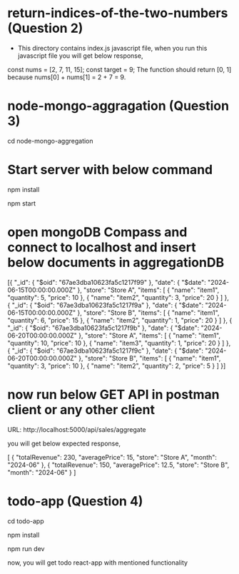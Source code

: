 # return-indices-of-the-two-numbers (Question 2)

- This directory contains index.js javascript file, when you run this javascript file you will get below response,

const nums = [2, 7, 11, 15];
const target = 9;
The function should return [0, 1] because nums[0] + nums[1] = 2 + 7 = 9.

# node-mongo-aggragation (Question 3)

cd node-mongo-aggregation

# Start server with below command

npm install

npm start

# open mongoDB Compass and connect to localhost and insert below documents in aggregationDB

[{
  "_id": {
    "$oid": "67ae3dba10623fa5c1217f99"
  },
  "date": {
    "$date": "2024-06-15T00:00:00.000Z"
  },
  "store": "Store A",
  "items": [
    {
      "name": "item1",
      "quantity": 5,
      "price": 10
    },
    {
      "name": "item2",
      "quantity": 3,
      "price": 20
    }
  ]
},
{
  "_id": {
    "$oid": "67ae3dba10623fa5c1217f9a"
  },
  "date": {
    "$date": "2024-06-15T00:00:00.000Z"
  },
  "store": "Store B",
  "items": [
    {
      "name": "item1",
      "quantity": 6,
      "price": 15
    },
    {
      "name": "item2",
      "quantity": 1,
      "price": 20
    }
  ]
},
{
  "_id": {
    "$oid": "67ae3dba10623fa5c1217f9b"
  },
  "date": {
    "$date": "2024-06-20T00:00:00.000Z"
  },
  "store": "Store A",
  "items": [
    {
      "name": "item1",
      "quantity": 10,
      "price": 10
    },
    {
      "name": "item3",
      "quantity": 1,
      "price": 20
    }
  ]
},
{
  "_id": {
    "$oid": "67ae3dba10623fa5c1217f9c"
  },
  "date": {
    "$date": "2024-06-20T00:00:00.000Z"
  },
  "store": "Store B",
  "items": [
    {
      "name": "item1",
      "quantity": 3,
      "price": 10
    },
    {
      "name": "item2",
      "quantity": 2,
      "price": 5
    }
  ]
}]

# now run below GET API in postman client or any other client

URL: http://localhost:5000/api/sales/aggregate

you will get below expected response,

[
  {
    "totalRevenue": 230,
    "averagePrice": 15,
    "store": "Store A",
    "month": "2024-06"
  },
  {
    "totalRevenue": 150,
    "averagePrice": 12.5,
    "store": "Store B",
    "month": "2024-06"
  }
]


# todo-app (Question 4)

cd todo-app

npm install

npm run dev

now, you will get todo react-app with mentioned functionality
